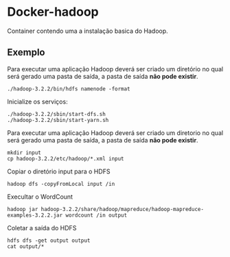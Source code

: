 # Docker-hadoop

Container contendo uma a instalação basica do Hadoop.

## Exemplo

Para executar uma aplicação Hadoop deverá ser criado um diretório no qual será gerado uma pasta de saída, a pasta de saída **não pode existir**.

```shell
./hadoop-3.2.2/bin/hdfs namenode -format
```

Inicialize os serviços:

```shell
./hadoop-3.2.2/sbin/start-dfs.sh
./hadoop-3.2.2/sbin/start-yarn.sh
```

Para executar uma aplicação Hadoop deverá ser criado um diretorio no qual será gerado uma pasta de saída, a pasta de saída **não pode existir**.

```shell
mkdir input
cp hadoop-3.2.2/etc/hadoop/*.xml input
```

Copiar o diretório input para o HDFS

```shell
hadoop dfs -copyFromLocal input /in
```

Execultar o WordCount

```shell
hadoop jar hadoop-3.2.2/share/hadoop/mapreduce/hadoop-mapreduce-examples-3.2.2.jar wordcount /in output
```

Coletar a saída do HDFS

```shell
hdfs dfs -get output output
cat output/*
```